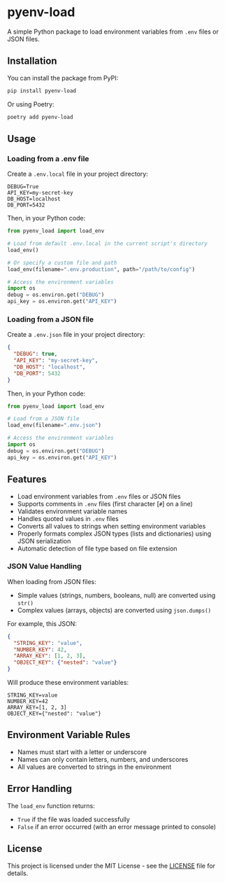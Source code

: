 # pyenv-load

A simple Python package to load environment variables from `.env` files or JSON files.

## Installation

You can install the package from PyPI:

```bash
pip install pyenv-load
```

Or using Poetry:

```bash
poetry add pyenv-load
```

## Usage

### Loading from a .env file

Create a `.env.local` file in your project directory:

```
DEBUG=True
API_KEY=my-secret-key
DB_HOST=localhost
DB_PORT=5432
```

Then, in your Python code:

```python
from pyenv_load import load_env

# Load from default .env.local in the current script's directory
load_env()

# Or specify a custom file and path
load_env(filename=".env.production", path="/path/to/config")

# Access the environment variables
import os
debug = os.environ.get("DEBUG")
api_key = os.environ.get("API_KEY")
```

### Loading from a JSON file

Create a `.env.json` file in your project directory:

```json
{
  "DEBUG": true,
  "API_KEY": "my-secret-key",
  "DB_HOST": "localhost",
  "DB_PORT": 5432
}
```

Then, in your Python code:

```python
from pyenv_load import load_env

# Load from a JSON file
load_env(filename=".env.json")

# Access the environment variables
import os
debug = os.environ.get("DEBUG")
api_key = os.environ.get("API_KEY")
```

## Features

- Load environment variables from `.env` files or JSON files
- Supports comments in `.env` files (first character [`#`] on a line)
- Validates environment variable names
- Handles quoted values in `.env` files
- Converts all values to strings when setting environment variables
- Properly formats complex JSON types (lists and dictionaries) using JSON serialization
- Automatic detection of file type based on file extension

### JSON Value Handling

When loading from JSON files:
- Simple values (strings, numbers, booleans, null) are converted using `str()`
- Complex values (arrays, objects) are converted using `json.dumps()`

For example, this JSON:
```json
{
  "STRING_KEY": "value",
  "NUMBER_KEY": 42,
  "ARRAY_KEY": [1, 2, 3],
  "OBJECT_KEY": {"nested": "value"}
}
```

Will produce these environment variables:
```
STRING_KEY=value
NUMBER_KEY=42
ARRAY_KEY=[1, 2, 3]
OBJECT_KEY={"nested": "value"}
```

## Environment Variable Rules

- Names must start with a letter or underscore
- Names can only contain letters, numbers, and underscores
- All values are converted to strings in the environment

## Error Handling

The `load_env` function returns:
- `True` if the file was loaded successfully
- `False` if an error occurred (with an error message printed to console)

## License

This project is licensed under the MIT License - see the [LICENSE](LICENSE) file for details.

